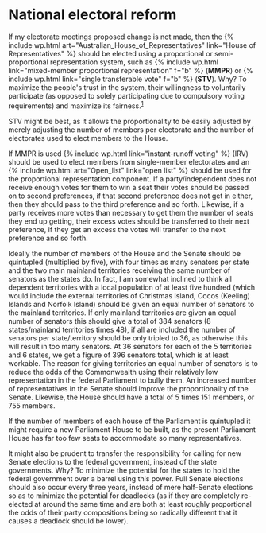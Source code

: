 National electoral reform
=================

If my electorate meetings proposed change is not made, then the {% include wp.html art="Australian_House_of_Representatives" link="House of Representatives" %} should be elected using a proportional or semi-proportional representation system, such as {% include wp.html link="mixed-member proportional representation" f="b" %} (**MMPR**) or {% include wp.html link="single transferable vote" f="b" %} (**STV**). Why? To maximize the people's trust in the system, their willingness to voluntarily participate (as opposed to solely participating due to compulsory voting requirements) and maximize its fairness.<sup><a href="#ref1" link="_blank">1</a></sup>

STV might be best, as it allows the proportionality to be easily adjusted by merely adjusting the number of members per electorate and the number of electorates used to elect members to the House. 

If MMPR is used {% include wp.html link="instant-runoff voting" %} (IRV) should be used to elect members from single-member electorates and an {% include wp.html art="Open_list" link="open list" %} should be used for the proportional representation component. If a party/independent does not receive enough votes for them to win a seat their votes should be passed on to second preferences, if that second preference does not get in either, then they should pass to the third preference and so forth. Likewise, if a party receives more votes than necessary to get them the number of seats they end up getting, their excess votes should be transferred to their next preference, if they get an excess the votes will transfer to the next preference and so forth.

Ideally the number of members of the House and the Senate should be quintupled (multiplied by five), with four times as many senators per state and the two main mainland territories receiving the same number of senators as the states do. In fact, I am somewhat inclined to think all dependent territories with a local population of at least five hundred (which would include the external territories of Christmas Island, Cocos (Keeling) Islands and Norfolk Island) should be given an equal number of senators to the mainland territories. If only mainland territories are given an equal number of senators this should give a total of 384 senators (8 states/mainland territories times 48), if all are included the number of senators per state/territory should be only tripled to 36, as otherwise this will result in too many senators. At 36 senators for each of the 5 territories and 6 states, we get a figure of 396 senators total, which is at least workable. The reason for giving territories an equal number of senators is to reduce the odds of the Commonwealth using their relatively low representation in the federal Parliament to bully them. An increased number of representatives in the Senate should improve the proportionality of the Senate. Likewise, the House should have a total of 5 times 151 members, or 755 members.

If the number of members of each house of the Parliament is quintupled it might require a new Parliament House to be built, as the present Parliament House has far too few seats to accommodate so many representatives.

It might also be prudent to transfer the responsibility for calling for new Senate elections to the federal government, instead of the state governments. Why? To minimize the potential for the states to hold the federal government over a barrel using this power. Full Senate elections should also occur every three years, instead of mere half-Senate elections so as to minimize the potential for deadlocks (as if they are completely re-elected at around the same time and are both at least roughly proportional the odds of their party compositions being so radically different that it causes a deadlock should be lower).